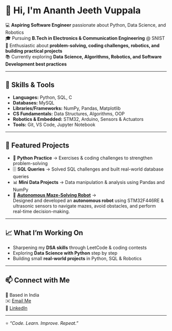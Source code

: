 # 👋 Hi, I'm Ananth Jeeth Vuppala  

💻 **Aspiring Software Engineer** passionate about Python, Data Science, and Robotics  
🎓 Pursuing **B.Tech in Electronics & Communication Engineering** @ SNIST  
🚀 Enthusiastic about **problem-solving, coding challenges, robotics, and building practical projects**  
📚 Currently exploring **Data Science, Algorithms, Robotics, and Software Development best practices**  

---

## 🔧 Skills & Tools  
- **Languages:** Python, SQL, C  
- **Databases:** MySQL  
- **Libraries/Frameworks:** NumPy, Pandas, Matplotlib  
- **CS Fundamentals:** Data Structures, Algorithms, OOP  
- **Robotics & Embedded:** STM32, Arduino, Sensors & Actuators  
- **Tools:** Git, VS Code, Jupyter Notebook  

---

## 📌 Featured Projects  
- 🐍 **Python Practice** → Exercises & coding challenges to strengthen problem-solving  
- 🗄️ **SQL Queries** → Solved SQL challenges and built real-world database queries  
- 📊 **Mini Data Projects** → Data manipulation & analysis using Pandas and NumPy  
- 🤖 **[Autonomous Maze-Solving Robot](https://github.com/your-username/maze-solving-robot)** →  
  Designed and developed an **autonomous robot** using STM32F446RE & ultrasonic sensors to navigate mazes, avoid obstacles, and perform real-time decision-making.  

---

## 📈 What I’m Working On  
- Sharpening my **DSA skills** through LeetCode & coding contests  
- Exploring **Data Science with Python** step by step  
- Building small **real-world projects** in Python, SQL & Robotics  

---

## 📫 Connect with Me  
📍 Based in India  
✉️ [Email Me](mailto:your-email@example.com)  
🔗 [LinkedIn](https://www.linkedin.com/in/your-linkedin/)  

---
⭐️ *“Code. Learn. Improve. Repeat.”*


